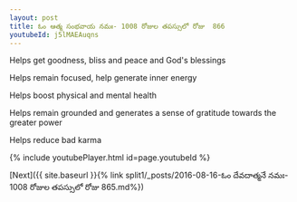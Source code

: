 ```yaml
---
layout: post
title: ఓం ఆత్మ సంభవాయ నమః- 1008 రోజుల తపస్సులో రోజు  866
youtubeId: j5lMAEAuqns
---
```

 
 
Helps get goodness, bliss and peace and God's blessings
 
Helps remain focused, help generate inner energy 
 
Helps boost physical and mental health 
 
Helps remain grounded and generates a sense of gratitude towards the greater power 
 
Helps reduce bad karma
 
 
 
 


{% include youtubePlayer.html id=page.youtubeId %}
 
[Next]({{ site.baseurl }}{% link  split1/_posts/2016-08-16-ఓం దేవదాత్మనే నమః- 1008 రోజుల తపస్సులో రోజు  865.md%})
 
